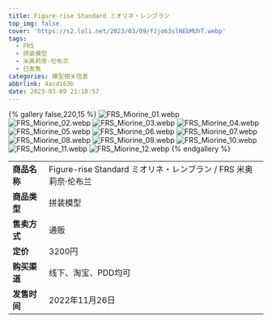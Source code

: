 ```yaml
---
title: Figure-rise Standard ミオリネ・レンブラン
top_img: false
cover: 'https://s2.loli.net/2023/03/09/fJjo63slNEbMUhT.webp'
tags:
  - FRS
  - 拼装模型
  - 米奥莉奈·伦布兰
  - 已发售
categories: 模型相关信息
abbrlink: 4acd163b
date: 2023-03-09 21:10:57
---
```


{% gallery false,220,15 %}
![FRS_Miorine_01.webp](https://s2.loli.net/2023/03/09/I4WNAB9jplFhdfy.webp)
![FRS_Miorine_02.webp](https://s2.loli.net/2023/03/09/ACjeRrQgSTpVqu8.webp)
![FRS_Miorine_03.webp](https://s2.loli.net/2023/03/09/iZjeT4JSgB3xKDF.webp)
![FRS_Miorine_04.webp](https://s2.loli.net/2023/03/09/rKJBf5WsavqXDjd.webp)
![FRS_Miorine_05.webp](https://s2.loli.net/2023/03/09/xTAMGj1g3ewURKl.webp)
![FRS_Miorine_06.webp](https://s2.loli.net/2023/03/09/aQC2kpgTJUqbBcS.webp)
![FRS_Miorine_07.webp](https://s2.loli.net/2023/03/09/eEYnD9KMzpdgqHw.webp)
![FRS_Miorine_08.webp](https://s2.loli.net/2023/03/09/qfYxQ3UOCmXET8B.webp)
![FRS_Miorine_09.webp](https://s2.loli.net/2023/03/09/Ti2fMJDvxcQBKs8.webp)
![FRS_Miorine_10.webp](https://s2.loli.net/2023/03/09/9RpQXBwGL8ryT2z.webp)
![FRS_Miorine_11.webp](https://s2.loli.net/2023/03/09/TIkaQ6hJgLrEcfZ.webp)
![FRS_Miorine_12.webp](https://s2.loli.net/2023/03/09/fJjo63slNEbMUhT.webp)
{% endgallery %}

<table>
    <tr><td><b>商品名称</td><td>Figure-rise Standard ミオリネ・レンブラン / FRS 米奥莉奈·伦布兰</td></tr>
    <tr><td><b>商品类型</td><td>拼装模型</td></tr>
    <tr><td><b>售卖方式</td><td>通贩</td></tr>
    <tr><td><b>定价</td><td>3200円</td></tr>
    <tr><td><b>购买渠道</td><td>线下、淘宝、PDD均可</td></tr>
    <tr><td><b>发售时间</td><td>2022年11月26日</td></tr>
</table>